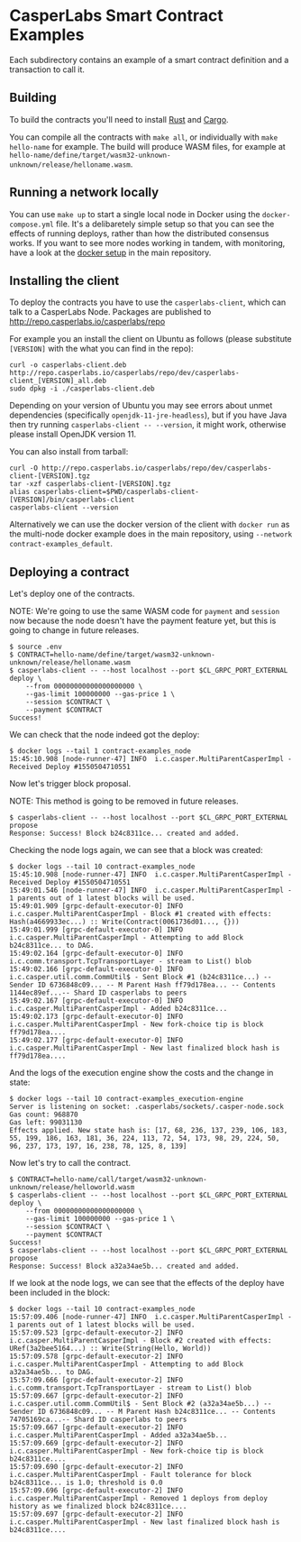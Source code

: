 # CasperLabs Smart Contract Examples

Each subdirectory contains an example of a smart contract definition and a transaction to call it.


## Building

To build the contracts you'll need to install [Rust](https://www.rust-lang.org/tools/install) and [Cargo](https://doc.rust-lang.org/cargo/getting-started/installation.html).

You can compile all the contracts with `make all`, or individually with `make hello-name` for example. The build will produce WASM files, for example at `hello-name/define/target/wasm32-unknown-unknown/release/helloname.wasm`.


## Running a network locally

You can use `make up` to start a single local node in Docker using the `docker-compose.yml` file. It's a delibaretely simple setup so that you can see the effects of running deploys, rather than how the distributed consensus works. If you want to see more nodes working in tandem, with monitoring, have a look at the [docker setup](https://github.com/CasperLabs/CasperLabs/tree/dev/docker) in the main repository.


## Installing the client

To deploy the contracts you have to use the `casperlabs-client`, which can talk to a CasperLabs Node. Packages are published to http://repo.casperlabs.io/casperlabs/repo

For example you an install the client on Ubuntu as follows (please substitute `[VERSION]` with the what you can find in the repo):

```console
curl -o casperlabs-client.deb http://repo.casperlabs.io/casperlabs/repo/dev/casperlabs-client_[VERSION]_all.deb
sudo dpkg -i ./casperlabs-client.deb
```

Depending on your version of Ubuntu you may see errors about unmet dependencies (specifically `openjdk-11-jre-headless`), but if you have Java then try running `casperlabs-client -- --version`, it might work, otherwise please install OpenJDK version 11.

You can also install from tarball:

```console
curl -O http://repo.casperlabs.io/casperlabs/repo/dev/casperlabs-client-[VERSION].tgz
tar -xzf casperlabs-client-[VERSION].tgz
alias casperlabs-client=$PWD/casperlabs-client-[VERSION]/bin/casperlabs-client
casperlabs-client --version
```

Alternatively we can use the docker version of the client with `docker run` as the multi-node docker example does in the main repository, using `--network contract-examples_default`.


## Deploying a contract

Let's deploy one of the contracts.

NOTE: We're going to use the same WASM code for `payment` and `session` now because the node doesn't have the payment feature yet, but this is going to change in future releases.

```console
$ source .env
$ CONTRACT=hello-name/define/target/wasm32-unknown-unknown/release/helloname.wasm
$ casperlabs-client -- --host localhost --port $CL_GRPC_PORT_EXTERNAL deploy \
    --from 00000000000000000000 \
    --gas-limit 100000000 --gas-price 1 \
    --session $CONTRACT \
    --payment $CONTRACT
Success!
```

We can check that the node indeed got the deploy:

```console
$ docker logs --tail 1 contract-examples_node
15:45:10.908 [node-runner-47] INFO  i.c.casper.MultiParentCasperImpl - Received Deploy #1550504710551
```

Now let's trigger block proposal.

NOTE: This method is going to be removed in future releases.

```console
$ casperlabs-client -- --host localhost --port $CL_GRPC_PORT_EXTERNAL propose
Response: Success! Block b24c8311ce... created and added.
```

Checking the node logs again, we can see that a block was created:

```console
$ docker logs --tail 10 contract-examples_node
15:45:10.908 [node-runner-47] INFO  i.c.casper.MultiParentCasperImpl - Received Deploy #1550504710551
15:49:01.546 [node-runner-47] INFO  i.c.casper.MultiParentCasperImpl - 1 parents out of 1 latest blocks will be used.
15:49:01.909 [grpc-default-executor-0] INFO  i.c.casper.MultiParentCasperImpl - Block #1 created with effects:
Hash(a4669933ec...) :: Write(Contract(0061736d01..., {}))
15:49:01.999 [grpc-default-executor-0] INFO  i.c.casper.MultiParentCasperImpl - Attempting to add Block b24c8311ce... to DAG.
15:49:02.164 [grpc-default-executor-0] INFO  i.c.comm.transport.TcpTransportLayer - stream to List() blob
15:49:02.166 [grpc-default-executor-0] INFO  i.c.casper.util.comm.CommUtil$ - Sent Block #1 (b24c8311ce...) -- Sender ID 6736848c09... -- M Parent Hash ff79d178ea... -- Contents 1144ec89ef...-- Shard ID casperlabs to peers
15:49:02.167 [grpc-default-executor-0] INFO  i.c.casper.MultiParentCasperImpl - Added b24c8311ce...
15:49:02.173 [grpc-default-executor-0] INFO  i.c.casper.MultiParentCasperImpl - New fork-choice tip is block ff79d178ea....
15:49:02.177 [grpc-default-executor-0] INFO  i.c.casper.MultiParentCasperImpl - New last finalized block hash is ff79d178ea....
```

And the logs of the execution engine show the costs and the change in state:

```console
$ docker logs --tail 10 contract-examples_execution-engine
Server is listening on socket: .casperlabs/sockets/.casper-node.sock
Gas count: 968870
Gas left: 99031130
Effects applied. New state hash is: [17, 68, 236, 137, 239, 106, 183, 55, 199, 186, 163, 181, 36, 224, 113, 72, 54, 173, 98, 29, 224, 50, 96, 237, 173, 197, 16, 238, 78, 125, 8, 139]
```

Now let's try to call the contract.

```console
$ CONTRACT=hello-name/call/target/wasm32-unknown-unknown/release/helloworld.wasm
$ casperlabs-client -- --host localhost --port $CL_GRPC_PORT_EXTERNAL deploy \
    --from 00000000000000000000 \
    --gas-limit 100000000 --gas-price 1 \
    --session $CONTRACT \
    --payment $CONTRACT
Success!
$ casperlabs-client -- --host localhost --port $CL_GRPC_PORT_EXTERNAL propose
Response: Success! Block a32a34ae5b... created and added.
```

If we look at the node logs, we can see that the effects of the deploy have been included in the block:

```console
$ docker logs --tail 10 contract-examples_node
15:57:09.406 [node-runner-47] INFO  i.c.casper.MultiParentCasperImpl - 1 parents out of 1 latest blocks will be used.
15:57:09.523 [grpc-default-executor-2] INFO  i.c.casper.MultiParentCasperImpl - Block #2 created with effects:
URef(3a2bee5164...) :: Write(String(Hello, World))
15:57:09.578 [grpc-default-executor-2] INFO  i.c.casper.MultiParentCasperImpl - Attempting to add Block a32a34ae5b... to DAG.
15:57:09.666 [grpc-default-executor-2] INFO  i.c.comm.transport.TcpTransportLayer - stream to List() blob
15:57:09.667 [grpc-default-executor-2] INFO  i.c.casper.util.comm.CommUtil$ - Sent Block #2 (a32a34ae5b...) -- Sender ID 6736848c09... -- M Parent Hash b24c8311ce... -- Contents 74705169ca...-- Shard ID casperlabs to peers
15:57:09.667 [grpc-default-executor-2] INFO  i.c.casper.MultiParentCasperImpl - Added a32a34ae5b...
15:57:09.669 [grpc-default-executor-2] INFO  i.c.casper.MultiParentCasperImpl - New fork-choice tip is block b24c8311ce....
15:57:09.690 [grpc-default-executor-2] INFO  i.c.casper.MultiParentCasperImpl - Fault tolerance for block b24c8311ce... is 1.0; threshold is 0.0
15:57:09.696 [grpc-default-executor-2] INFO  i.c.casper.MultiParentCasperImpl - Removed 1 deploys from deploy history as we finalized block b24c8311ce....
15:57:09.697 [grpc-default-executor-2] INFO  i.c.casper.MultiParentCasperImpl - New last finalized block hash is b24c8311ce....
```